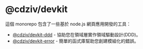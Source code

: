 # @cdziv/devkit

這個 monorepo 包含了一些基於 node.js 網頁應用開發的工具：

- [@cdziv/devkit-ddd](https://github.com/cdziv/devkit/blob/main/packages/ddd) - 協助您在領域層實作領域驅動設計(DDD)。
- [@cdziv/devkit-error](https://github.com/cdziv/devkit/blob/main/packages/error) - 簡單的函式庫幫助您創建模組化的錯誤。
